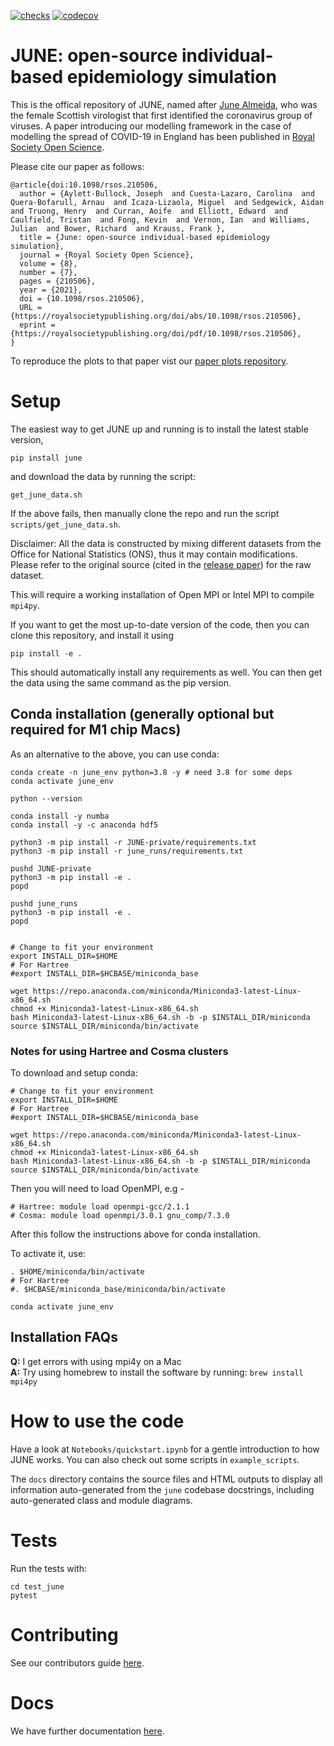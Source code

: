 [![checks](https://github.com/IDAS-Durham/JUNE-private/actions/workflows/check.yml/badge.svg)](https://github.com/IDAS-Durham/JUNE-private/actions/workflows/check.yml)
[![codecov](https://codecov.io/gh/IDAS-Durham/JUNE-private/branch/master/graph/badge.svg?token=SYUJR5DPSZ)](https://codecov.io/gh/IDAS-Durham/JUNE-private)

# JUNE: open-source individual-based epidemiology simulation

This is the offical repository of JUNE, named after [June Almeida](https://en.wikipedia.org/wiki/June_Almeida), who was the female Scottish virologist that first identified the coronavirus group of viruses. A paper introducing our modelling framework in the case of modelling the spread of COVID-19 in England has been published in [Royal Society Open Science](https://royalsocietypublishing.org/doi/full/10.1098/rsos.210506).

Please cite our paper as follows:

```
@article{doi:10.1098/rsos.210506,
  author = {Aylett-Bullock, Joseph  and Cuesta-Lazaro, Carolina  and Quera-Bofarull, Arnau  and Icaza-Lizaola, Miguel  and Sedgewick, Aidan  and Truong, Henry  and Curran, Aoife  and Elliott, Edward  and Caulfield, Tristan  and Fong, Kevin  and Vernon, Ian  and Williams, Julian  and Bower, Richard  and Krauss, Frank },
  title = {June: open-source individual-based epidemiology simulation},
  journal = {Royal Society Open Science},
  volume = {8},
  number = {7},
  pages = {210506},
  year = {2021},
  doi = {10.1098/rsos.210506},
  URL = {https://royalsocietypublishing.org/doi/abs/10.1098/rsos.210506},
  eprint = {https://royalsocietypublishing.org/doi/pdf/10.1098/rsos.210506},
}

```

To reproduce the plots to that paper vist our [paper plots repository](https://github.com/IDAS-Durham/june_paper_plots).

# Setup

The easiest way to get JUNE up and running is to install the latest stable version,

```
pip install june
```

and download the data by running the script:

```
get_june_data.sh
```

If the above fails, then manually clone the repo and run the script ```scripts/get_june_data.sh```.


Disclaimer: All the data is constructed by mixing different datasets from the Office for National Statistics (ONS), thus it may contain modifications. Please refer to the original source (cited in the [release paper](https://www.medrxiv.org/content/10.1101/2020.12.15.20248246v1)) for the raw dataset.

This will require a working installation of Open MPI or Intel MPI to compile ``mpi4py``. 

If you want to get the most up-to-date version of the code, then you can clone this repository, and install it using

```
pip install -e .
```

This should automatically install any requirements as well. You can then get the data using the same command as the pip version.

## Conda installation (generally optional but required for M1 chip Macs)

As an alternative to the above, you can use conda:


    conda create -n june_env python=3.8 -y # need 3.8 for some deps
    conda activate june_env

    python --version

    conda install -y numba
    conda install -y -c anaconda hdf5

    python3 -m pip install -r JUNE-private/requirements.txt
    python3 -m pip install -r june_runs/requirements.txt

    pushd JUNE-private
    python3 -m pip install -e .
    popd

    pushd june_runs
    python3 -m pip install -e .
    popd


    # Change to fit your environment
    export INSTALL_DIR=$HOME
    # For Hartree
    #export INSTALL_DIR=$HCBASE/miniconda_base

    wget https://repo.anaconda.com/miniconda/Miniconda3-latest-Linux-x86_64.sh
    chmod +x Miniconda3-latest-Linux-x86_64.sh
    bash Miniconda3-latest-Linux-x86_64.sh -b -p $INSTALL_DIR/miniconda
    source $INSTALL_DIR/miniconda/bin/activate

### Notes for using Hartree and Cosma clusters

To download and setup conda:

    # Change to fit your environment
    export INSTALL_DIR=$HOME
    # For Hartree
    #export INSTALL_DIR=$HCBASE/miniconda_base

    wget https://repo.anaconda.com/miniconda/Miniconda3-latest-Linux-x86_64.sh
    chmod +x Miniconda3-latest-Linux-x86_64.sh
    bash Miniconda3-latest-Linux-x86_64.sh -b -p $INSTALL_DIR/miniconda
    source $INSTALL_DIR/miniconda/bin/activate


Then you will need to load OpenMPI, e.g -


    # Hartree: module load openmpi-gcc/2.1.1
    # Cosma: module load openmpi/3.0.1 gnu_comp/7.3.0

After this follow the instructions above for conda installation.

To activate it, use:

    . $HOME/miniconda/bin/activate
    # For Hartree
    #. $HCBASE/miniconda_base/miniconda/bin/activate
    
    conda activate june_env


## Installation FAQs

**Q:** I get errors with using mpi4y on a Mac<br/>
**A:** Try using homebrew to install the software by running: ``brew install mpi4py``
  

# How to use the code

Have a look at ``Notebooks/quickstart.ipynb`` for a gentle introduction to how JUNE works. You can also check out some scripts in ``example_scripts``.

The ``docs`` directory contains the source files and HTML outputs to
display all information auto-generated from the `june` codebase docstrings,
including auto-generated class and module diagrams.

# Tests

Run the tests with:

```
cd test_june
pytest
```

# Contributing
See our contributors guide [here](CONTRIBUTING).

# Docs
We have further documentation [here](docs/index.md).
